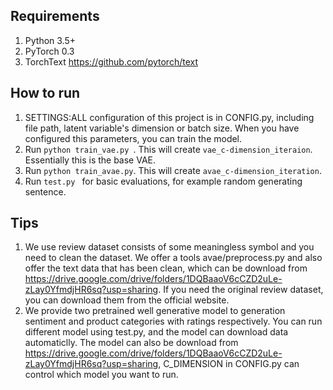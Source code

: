 ## Requirements
1. Python 3.5+
2. PyTorch 0.3
3. TorchText <https://github.com/pytorch/text>

## How to run
1. SETTINGS:ALL configuration of this project is in CONFIG.py, including file path, latent variable's dimension or batch size.
When you have configured this parameters, you can train the model.
2. Run `python train_vae.py `. This will create `vae_c-dimension_iteraion`. Essentially this is the base VAE.
3. Run `python train_avae.py`. This will create `avae_c-dimension_iteration`. 
4. Run `test.py ` for basic evaluations, for example random generating sentence.

## Tips
1. We use review dataset consists of some meaningless symbol and you need to clean the dataset. We offer a tools avae/preprocess.py and also offer the text data that has been clean, which can be download from <https://drive.google.com/drive/folders/1DQBaaoV6cCZD2uLe-zLay0YfmdjHR6sq?usp=sharing>. If you need the original review dataset, you can download them from the official website.
2. We provide two pretrained well generative model to generation sentiment and product categories with ratings respectively. You can run different model using test.py, and the model can download data automaticlly. The model can also be download from <https://drive.google.com/drive/folders/1DQBaaoV6cCZD2uLe-zLay0YfmdjHR6sq?usp=sharing>, C_DIMENSION in CONFIG.py can control which model you want to run.